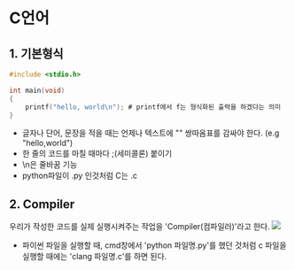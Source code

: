 # C언어

## 1. 기본형식
```C
#include <stdio.h>

int main(void)
{
    printf("hello, world\n"); # printf에서 f는 형식화된 출력을 하겠다는 의미
}
```
- 글자나 단어, 문장을 적을 때는 언제나 텍스트에 "" 쌍따옴표를 감싸야 한다. (e.g "hello,world")
- 한 줄의 코드를 마칠 때마다 ;(세미콜론) 붙이기
- \n은 줄바꿈 기능
- python파일이 .py 인것처럼 C는 .c

## 2. Compiler
우리가 작성한 코드를 실제 실행시켜주는 작업을 'Compiler(컴파일러)'라고 한다.
![](2021-04-20-20-51-50.png)
- 파이썬 파일을 실행할 때, cmd창에서 'python 파일명.py'를 했던 것처럼 c 파일을 실행할 때에는 'clang 파일명.c'를 하면 된다.